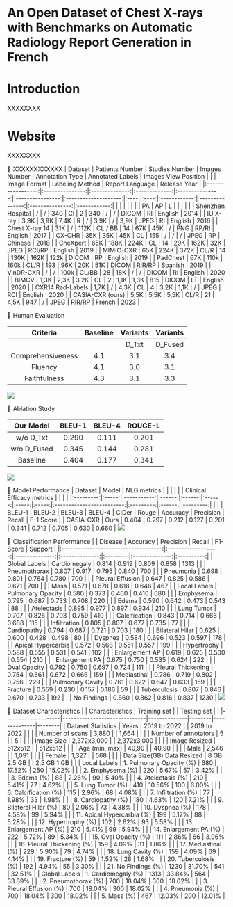 # An Open Dataset of Chest X-rays with Benchmarks on Automatic Radiology Report Generation in French

# Introduction
XXXXXXXX

# Website
XXXXXXXX

📄 XXXXXXXXXXXX
|      Dataset      | Patients Number | Studies Number | Images Number | Annotation Type | Annotated Labels | Images View Position |      |      | Image Format | Labeling Method | Report Language | Release Year |
|:-----------------:|:---------------:|:--------------:|:-------------:|:---------------:|:----------------:|:--------------------:|:----:|:----:|:------------:|:---------------:|:---------------:|:------------:|
|                   |                 |                |               |                 |                  |          PA          |  AP  |   L  |              |                 |                 |              |
| Shenzhen Hospital |        /        |        /       |      340      |        Cl       |         2        |          340         |   /  |   /  |     DICOM    |        RI       |     English     |     2014     |
|      IU X-ray     |       3,9K      |      3,9K      |      7,4K     |        R        |         /        |         3,9K         |   /  | 3,9K |     JPEG     |        RI       |     English     |     2016     |
|   Chest X-ray 14  |       31K       |        /       |      112K     |     CL / BB     |        14        |          67K         |  45K |   /  |      PNG     |      RP/RI      |     English     |     2017     |
|       CX-CHR      |       35K       |       35K      |      45K      |        CL       |        155       |           /          |   /  |   /  |     JPEG     |        RP       |     Chinese     |     2018     |
|      CheXpert     |       65K       |      188K      |      224K     |        CL       |        14        |          29K         | 162K |  32K |     JPEG     |      RCI/RP     |     English     |     2019     |
|     MIMIC-CXR     |       65K       |      224K      |      372K     |       CL/R      |        14        |         130K         | 162K | 122k |     DICOM    |        RP       |     English     |     2019     |
|      PadChest     |       67K       |      110k      |      160k     |       CL/R      |        193       |          96K         |  20K |  51K |     DICOM    |      RIR/RP     |     Spanish     |     2019     |
|     VinDR-CXR     |        /        |        /       |      100k     |      CL/BB      |        28        |          18K         |   /  |   /  |     DICOM    |        RI       |     English     |     2020     |
|       BIMCV       |       1,3K      |      2,3K      |      3,2K     |        CL       |         2        |         1,1K         | 1,3K |  815 |     DICOM    |        LT       |     English     |     2020     |
|  CXR14 Rad-Labels |       1,7K      |        /       |      4,3K     |        CL       |         4        |         3,2K         | 1,1K |   /  |     JPEG     |       RCI       |     English     |     2020     |
|  CASIA-CXR (ours) |       5,5K      |      5,5K      |      5,5K     |       CL/R      |        21        |         4,5K         |  947 |   /  |     JPEG     |      RIR/RP     |      French     |     2023     |



📄 Human Evaluation

|      Criteria     | Baseline | Variants | Variants |
|:-----------------:|:--------:|:--------:|:--------:|
|                   |          |   D_Txt  |  D_Fused |
| Comprehensiveness |    4.1   |    3.1   |    3.4   |
|      Fluency      |    4.1   |    3.0   |    3.1   |
|    Faithfulness   |    4.3   |    3.1   |    3.3   |
![](XXXXXXXXX)

📄 Ablation Study

|  Our Model  | BLEU-1 | BLEU-4 | ROUGE-L |
|:-----------:|:------:|:------:|:-------:|
|  w/o D_Txt  |  0.290 |  0.111 |  0.201  |
| w/o D_Fused |  0.345 |  0.144 |  0.281  |
|   Baseline  |  0.404 |  0.177 |  0.341  |
![](XXXXXXXXX)

📄 Model Performance
|  Dataset  | Model | NLG metrics |        |        |        |       |       | Clinical Efficacy metrics |           |        |           |
|:---------:|:-----:|:-----------:|:------:|:------:|:------:|:-----:|:-----:|:-------------------------:|:---------:|:------:|:---------:|
|           |       |    BLEU-1   | BLEU-2 | BLEU-3 | BLEU-4 | CIDer | Rouge |          Accuracy         | Precision | Recall | F-1 Score |
| CASIA-CXR |  Ours |    0.404    |  0.297 |  0.212 |  0.127 | 0.201 | 0.341 |           0.712           |   0.705   |  0.630 |   0.660   |
![](XXXXXXXXX)

📄 Classification Performance
|                                      |       Disease      |    Accuracy    |    Precision   | Recall   |    F1-Score    |   Support  |
|:------------------------------------:|:------------------:|:--------------:|:--------------:|:--------:|:--------------:|:----------:|
|              Global  Labels          |    Cardiomegaly    |      0.814     |      0.919     |   0.809  |      0.858     |    1313    |
|                                      |    Pneumothorax    |      0.807     |      0.917     |   0.795  |      0.840     |     700    |
|                                      |      Pneumonia     |      0.698     |      0.801     |   0.764  |      0.780     |     700    |
|                                      |  Pleural Effusion  |      0.647     |      0.825     |   0.586  |      0.671     |     700    |
|                                      |        Mass        |      0.571     |      0.678     |   0.618  |      0.646     |     467    |
|                         Local Labels |  Pulmonary Opacity |      0.580     |      0.373     |   0.460  |      0.410     |     680    |
|                                      |      Emphysema     |      0.795     |      0.687     |   0.733  |      0.708     |     220    |
|                                      |        Edema       |      0.590     |      0.642     |   0.473  |      0.543     |     88     |
|                                      |     Atelectasis    |      0.895     |      0.977     |   0.897  |      0.934     |     210    |
|                                      |     Lung Tumor     |      0.707     |      0.826     |   0.703  |      0.759     |     410    |
|                                      |    Calcification   |      0.843     |      0.714     |   0.666  |      0.688     |     115    |
|                                      |    Infiltration    |      0.805     |      0.807     |   0.677  |      0.735     |     77     |
|                                      |     Cardiopathy    |      0.794     |      0.687     |   0.721  |      0.703     |     180    |
|                                      |   Bilateral Hilar  |      0.625     |      0.600     |   0.428  |      0.498     |     80     |
|                                      |       Dyspnea      |      0.584     |      0.696     |   0.523  |      0.597     |     178    |
|                                      | Apical Hypercarbia |      0.572     |      0.568     |   0.551  |      0.557     |     199    |
|                                      |     Hypertrophy    |      0.588     |      0.555     |   0.531  |      0.541     |     102    |
|                                      |   Enlargement AP   |      0.619     |      0.625     |   0.500  |      0.554     |     210    |
|                                      |   Enlargement PA   |      0.675     |      0.750     |   0.535  |      0.624     |     222    |
|                                      |    Oval Opacity    |      0.792     |      0.750     |   0.697  |      0.724     |     111    |
|                                      | Pleural Thickening |      0.754     |      0.661     |   0.672  |      0.666     |     159    |
|                                      |     Mediastinal    |      0.786     |      0.719     |   0.802  |      0.756     |     229    |
|                                      |  Pulmonary Cavity  |      0.761     |      0.622     |   0.647  |      0.633     |     159    |
|                                      |      Fracture      |      0.559     |      0.230     |   0.157  |      0.186     |     59     |
|                                      |    Tuberculosis    |      0.807     |      0.846     |   0.670  |      0.733     |     192    |
|                                      |     No Findings    |      0.860     |      0.862     |   0.816  |      0.837     |    1230    |
![](XXXXXXXXX)

📄 Dataset Characteristics
|                    | Characteristics              | Training set |        | Testing set  |        |
|--------------------|------------------------------|--------------|--------|--------------|--------|
| Dataset Statistics | Years                        | 2019 to 2022 |        | 2019 to 2022 |        |
|                    | Number of scans              | 3,880        |        | 1,664        |        |
|                    | Number of annotators         | 5            |        | 5            |        |
|                    | Image Size                   | 2,372x3,000  |        | 2,372x3,000  |        |
|                    | Image Resized                | 512x512      |        | 512x512      |        |
|                    | Age (min, max)               | 40,90        |        | 40,90        |        |
|                    | Male                         | 2,546        |        | 1,091        |        |
|                    | Female                       | 1,327        |        | 568          |        |
|                    | Data Size(GB) Data Resized   | 8 GB 2.5 GB  |        | 2.5 GB 1 GB  |        |
| Local  Labels      | 1.     Pulmonary Opacity (%) | 680          | 17.52% | 250          | 15.02% |
|                    | 2.     Emphysema (%)         | 220          | 5.67%  | 57           | 3.42%  |
|                    | 3.     Edema (%)             | 88           | 2.26%  | 90           | 5.40%  |
|                    | 4.     Atelectasis (%)       | 210          | 5.41%  | 77           | 4.62%  |
|                    | 5.     Lung Tumor (%)        | 410          | 10.56% | 100          | 6.00%  |
|                    | 6.     Calcification (%)     | 115          | 2.96%  | 68           | 4.08%  |
|                    | 7.     Infiltration (%)      | 77           | 1.98%  | 33           | 1.98%  |
|                    | 8.     Cardiopathy (%)       | 180          | 4.63%  | 120          | 7.21%  |
|                    | 9.     Bilateral Hilar (%)   | 80           | 2.06%  | 73           | 4.38%  |
|                    | 10.   Dyspnea (%)            | 178          | 4.58%  | 99           | 5.94%  |
|                    | 11.   Apical Hypercarbia (%) | 199          | 5.12%  | 88           | 5.28%  |
|                    | 12.   Hypertrophy (%)        | 102          | 2.62%  | 93           | 5.58%  |
|                    | 13.   Enlargement AP (%)     | 210          | 5.41%  | 99           | 5.94%  |
|                    | 14.   Enlargement PA (%)     | 222          | 5.72%  | 89           | 5.34%  |
|                    | 15.   Oval Opacity (%)       | 111          | 2.86%  | 66           | 3.96%  |
|                    | 16.   Pleural Thickening (%) | 159          | 4.09%  | 31           | 1.86%  |
|                    | 17.   Mediastinal (%)        | 229          | 5.90%  | 79           | 4.74%  |
|                    | 18.   Lung Cavity (%)        | 159          | 4.09%  | 69           | 4.14%  |
|                    | 19.   Fracture (%)           | 59           | 1.52%  | 28           | 1.68%  |
|                    | 20.   Tuberculosis (%)       | 192          | 4.94%  | 55           | 3.30%  |
|                    | 21.   No Findings (%)        | 1230         | 31.70% | 541          | 32.51% |
| Global  Labels     | 1.     Cardiomegaly (%)      | 1313         | 33.84% | 564          | 33.89% |
|                    | 2.     Pneumothorax (%)      | 700          | 18.04% | 300          | 18.02% |
|                    | 3.     Pleural Effusion (%)  | 700          | 18.04% | 300          | 18.02% |
|                    | 4.     Pneumonia (%)         | 700          | 18.04% | 300          | 18.02% |
|                    | 5.     Mass (%)              | 467          | 12.03% | 200          | 12.01% |
